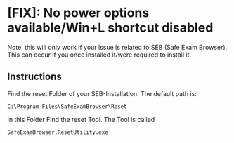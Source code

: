 # [FIX]: No power options available/Win+L shortcut disabled 
Note, this will only work if your issue is related to SEB (Safe Exam Browser).
This can occur if you once installed it/were required to install it.

## Instructions

Find the reset Folder of your SEB-Installation. The default path is:

`C:\Program Files\SafeExamBrowser\Reset`

In this Folder Find the reset Tool. The Tool is called

`SafeExamBrowser.ResetUtility.exe`
